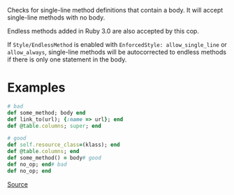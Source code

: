 
Checks for single-line method definitions that contain a body.
It will accept single-line methods with no body.

Endless methods added in Ruby 3.0 are also accepted by this cop.

If `Style/EndlessMethod` is enabled with `EnforcedStyle: allow_single_line` or
`allow_always`, single-line methods will be autocorrected to endless
methods if there is only one statement in the body.

# Examples

```ruby
# bad
def some_method; body end
def link_to(url); {:name => url}; end
def @table.columns; super; end

# good
def self.resource_class=(klass); end
def @table.columns; end
def some_method() = body# good
def no_op; end# bad
def no_op; end
```

[Source](http://www.rubydoc.info/gems/rubocop/RuboCop/Cop/Style/SingleLineMethods)